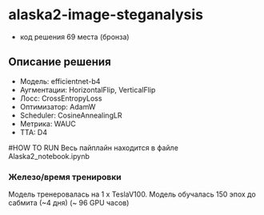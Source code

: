 
# alaska2-image-steganalysis 
- код решения 69 места (бронза) 

## Описание решения
* Модель: efficientnet-b4
* Аугментации: HorizontalFlip, VerticalFlip
* Лосс: CrossEntropyLoss
* Оптимизатор: AdamW
* Scheduler: CosineAnnealingLR
* Метрика: WAUC
* TTA: D4

#HOW TO RUN
Весь пайплайн находится в файле Alaska2_notebook.ipynb


### Железо/время тренировки

Модель тренеровалась на 1 x TeslaV100.
Модель обучалась 150 эпох до сабмита (~4 дня) (~ 96 GPU часов) 

